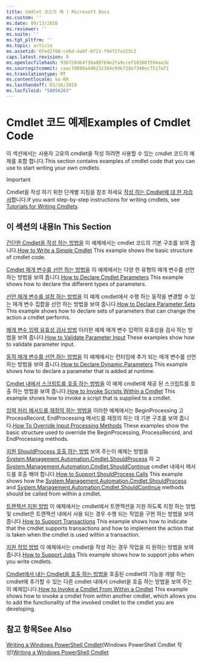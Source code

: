 ```yaml
---
title: Cmdlet 코드의 예 | Microsoft Docs
ms.custom: ''
ms.date: 09/13/2016
ms.reviewer: ''
ms.suite: ''
ms.tgt_pltfrm: ''
ms.topic: article
ms.assetid: 6fed2f68-ce6d-4a8f-bf21-f94f27a155c2
caps.latest.revision: 9
ms.openlocfilehash: 936728d64f30a08fb9e2fa9ccef103683594aa3e
ms.sourcegitcommit: caac7d098a448232304c9d6728e7340ec7517a71
ms.translationtype: MT
ms.contentlocale: ko-KR
ms.lasthandoff: 03/16/2019
ms.locfileid: "58056263"
---
```

# <a name="examples-of-cmdlet-code"></a><span data-ttu-id="bdde2-102">Cmdlet 코드 예제</span><span class="sxs-lookup"><span data-stu-id="bdde2-102">Examples of Cmdlet Code</span></span>

<span data-ttu-id="bdde2-103">이 섹션에서는 사용자 고유의 cmdlet을 작성 하려면 사용할 수 있는 cmdlet 코드의 예제를 포함 합니다.</span><span class="sxs-lookup"><span data-stu-id="bdde2-103">This section contains examples of cmdlet code that you can use to start writing your own cmdlets.</span></span>

> [!IMPORTANT]
> <span data-ttu-id="bdde2-104">Cmdlet을 작성 하기 위한 단계별 지침을 참조 하세요 [작성 하는 Cmdlet에 대 한 자습서](./tutorials-for-writing-cmdlets.md)합니다.</span><span class="sxs-lookup"><span data-stu-id="bdde2-104">If you want step-by-step instructions for writing cmdlets, see [Tutorials for Writing Cmdlets](./tutorials-for-writing-cmdlets.md).</span></span>

## <a name="in-this-section"></a><span data-ttu-id="bdde2-105">이 섹션의 내용</span><span class="sxs-lookup"><span data-stu-id="bdde2-105">In This Section</span></span>

<span data-ttu-id="bdde2-106">[간단한 Cmdlet을 작성 하는 방법을](./how-to-write-a-simple-cmdlet.md) 이 예제에서는 cmdlet 코드의 기본 구조를 보여 줍니다.</span><span class="sxs-lookup"><span data-stu-id="bdde2-106">[How to Write a Simple Cmdlet](./how-to-write-a-simple-cmdlet.md) This example shows the basic structure of cmdlet code.</span></span>

<span data-ttu-id="bdde2-107">[Cmdlet 매개 변수를 선언 하는 방법을](./how-to-declare-cmdlet-parameters.md) 이 예제에서는 다양 한 유형의 매개 변수를 선언 하는 방법을 보여 줍니다.</span><span class="sxs-lookup"><span data-stu-id="bdde2-107">[How to Declare Cmdlet Parameters](./how-to-declare-cmdlet-parameters.md) This example shows how to declare the different types of parameters.</span></span>

<span data-ttu-id="bdde2-108">[선언 매개 변수를 설정 하는 방법을](./how-to-declare-parameter-sets.md) 이 예제 cmdlet에서 수행 하는 동작을 변경할 수 있는 매개 변수 집합을 선언 하는 방법을 보여 줍니다.</span><span class="sxs-lookup"><span data-stu-id="bdde2-108">[How to Declare Parameter Sets](./how-to-declare-parameter-sets.md) This example shows how to declare sets of parameters that can change the action a cmdlet performs.</span></span>

<span data-ttu-id="bdde2-109">[매개 변수 입력 유효성 검사 방법](./how-to-validate-parameter-input.md) 이러한 예제 매개 변수 입력의 유효성을 검사 하는 방법을 보여 줍니다.</span><span class="sxs-lookup"><span data-stu-id="bdde2-109">[How to Validate Parameter Input](./how-to-validate-parameter-input.md) These examples show how to validate parameter input.</span></span>

<span data-ttu-id="bdde2-110">[동적 매개 변수를 선언 하는 방법을](./how-to-declare-dynamic-parameters.md) 이 예제에서는 런타임에 추가 되는 매개 변수를 선언 하는 방법을 보여 줍니다.</span><span class="sxs-lookup"><span data-stu-id="bdde2-110">[How to Declare Dynamic Parameters](./how-to-declare-dynamic-parameters.md) This example shows how to declare a parameter that is added at runtime.</span></span>

<span data-ttu-id="bdde2-111">[Cmdlet 내에서 스크립트를 호출 하는 방법을](./how-to-invoke-scripts-within-a-cmdlet.md) 이 예제 cmdlet에 제공 된 스크립트를 호출 하는 방법을 보여 줍니다.</span><span class="sxs-lookup"><span data-stu-id="bdde2-111">[How to Invoke Scripts Within a Cmdlet](./how-to-invoke-scripts-within-a-cmdlet.md) This example shows how to invoke a script that is supplied to a cmdlet.</span></span>

<span data-ttu-id="bdde2-112">[입력 처리 메서드를 재정의 하는 방법을](./how-to-override-input-processing-methods.md) 이러한 예제에서는 BeginProcessing 고 ProcessRecord, EndProcessing 메서드를 재정의 하는 데 기본 구조를 보여 줍니다.</span><span class="sxs-lookup"><span data-stu-id="bdde2-112">[How To Override Input Processing Methods](./how-to-override-input-processing-methods.md) These examples show the basic structure used to override the BeginProcessing, ProcessRecord, and EndProcessing methods.</span></span>

<span data-ttu-id="bdde2-113">[지원 ShouldProcess 호출 하는 방법](./how-to-request-confirmations.md) 보여 주는이 예제는 방법을 [System.Management.Automation.Cmdlet.ShouldProcess](/dotnet/api/System.Management.Automation.Cmdlet.ShouldProcess) 하 고 [System.Management.Automation.Cmdlet.ShouldContinue](/dotnet/api/System.Management.Automation.Cmdlet.ShouldContinue) cmdlet 내에서 메서드를 호출 해야 합니다.</span><span class="sxs-lookup"><span data-stu-id="bdde2-113">[How to Support ShouldProcess Calls](./how-to-request-confirmations.md) This example shows how the [System.Management.Automation.Cmdlet.ShouldProcess](/dotnet/api/System.Management.Automation.Cmdlet.ShouldProcess) and [System.Management.Automation.Cmdlet.ShouldContinue](/dotnet/api/System.Management.Automation.Cmdlet.ShouldContinue) methods should be called from within a cmdlet.</span></span>

<span data-ttu-id="bdde2-114">[트랜잭션 지원 방법](./how-to-support-transactions.md) 이 예제에서는 cmdlet에서 트랜잭션을 지원 하도록 지정 하는 방법 및 cmdlet은 트랜잭션 내에서 사용 되는 경우 수행 되는 작업을 구현 하는 방법을 보여 줍니다.</span><span class="sxs-lookup"><span data-stu-id="bdde2-114">[How to Support Transactions](./how-to-support-transactions.md) This example shows how to indicate that the cmdlet supports transactions and how to implement the action that is taken when the cmdlet is used within a transaction.</span></span>

<span data-ttu-id="bdde2-115">[지원 작업 방법](./how-to-support-jobs.md) 이 예제에서는 cmdlet을 작성 하는 경우 작업을 지 원하는 방법을 보여 줍니다.</span><span class="sxs-lookup"><span data-stu-id="bdde2-115">[How to Support Jobs](./how-to-support-jobs.md) This example shows how to support jobs when you write cmdlets.</span></span>

<span data-ttu-id="bdde2-116">[Cmdlet에서 내는 Cmdlet을 호출 하는 방법을](./how-to-invoke-a-cmdlet-from-within-a-cmdlet.md) 호출된 cmdlet의 기능을 개발 하는 cmdlet에 추가할 수 있는 다른 cmdlet 내에서 cmdlet을 호출 하는 방법을 보여 주는이 예제입니다.</span><span class="sxs-lookup"><span data-stu-id="bdde2-116">[How to Invoke a Cmdlet From Within a Cmdlet](./how-to-invoke-a-cmdlet-from-within-a-cmdlet.md) This example shows how to invoke a cmdlet from within another cmdlet, which allows you to add the functionality of the invoked cmdlet to the cmdlet you are developing.</span></span>

## <a name="see-also"></a><span data-ttu-id="bdde2-117">참고 항목</span><span class="sxs-lookup"><span data-stu-id="bdde2-117">See Also</span></span>

<span data-ttu-id="bdde2-118">[Writing a Windows PowerShell Cmdlet](./writing-a-windows-powershell-cmdlet.md)(Windows PowerShell Cmdlet 작성)</span><span class="sxs-lookup"><span data-stu-id="bdde2-118">[Writing a Windows PowerShell Cmdlet](./writing-a-windows-powershell-cmdlet.md)</span></span>
